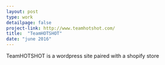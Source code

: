 ```yaml
---
layout: post
type: work
detailpage: false
project-link: http://www.teamhotshot.com/
title:  "TeamHOTSHOT"
date: "june 2016"
---
```


TeamHOTSHOT is a wordpress site paired with a shopify store